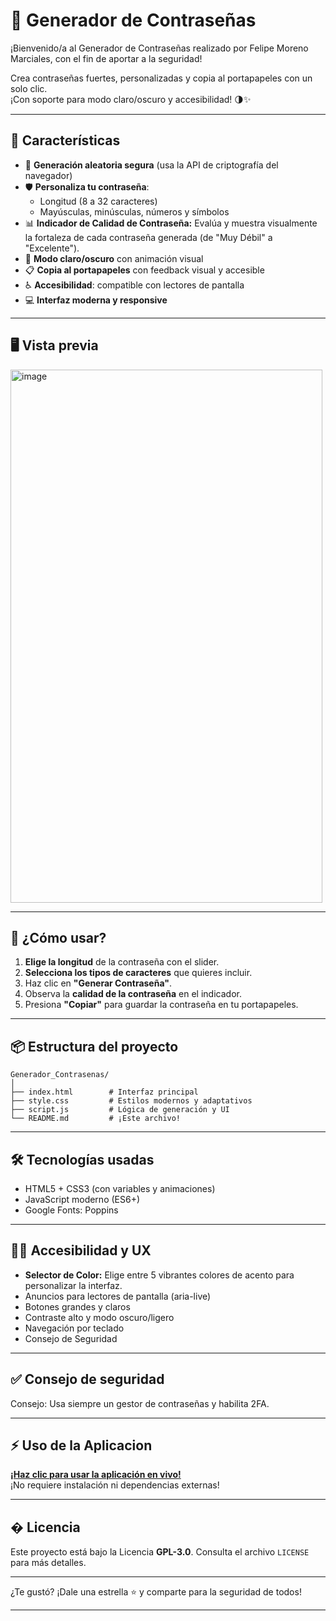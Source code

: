 # 🔐 Generador de Contraseñas 

¡Bienvenido/a al Generador de Contraseñas realizado por Felipe Moreno Marciales, con el fin de aportar a la seguridad!  

Crea contraseñas fuertes, personalizadas y copia al portapapeles con un solo clic.  
¡Con soporte para modo claro/oscuro y accesibilidad! 🌗✨

---

## 🚀 Características

- 🎲 **Generación aleatoria segura** (usa la API de criptografía del navegador)
- 🛡️ **Personaliza tu contraseña**:  
  - Longitud (8 a 32 caracteres)
  - Mayúsculas, minúsculas, números y símbolos
- 📊 **Indicador de Calidad de Contraseña:** Evalúa y muestra visualmente la fortaleza de cada contraseña generada (de "Muy Débil" a "Excelente").
- 🌙 **Modo claro/oscuro** con animación visual
- 📋 **Copia al portapapeles** con feedback visual y accesible
- ♿ **Accesibilidad**: compatible con lectores de pantalla
- 💻 **Interfaz moderna y responsive**

---

## 🖥️ Vista previa

<img width="499" height="853" alt="image" src="https://github.com/user-attachments/assets/9ee5f404-8b2d-45ad-b27a-3ab755b836d6" />

---

## 🧩 ¿Cómo usar?

1. **Elige la longitud** de la contraseña con el slider.
2. **Selecciona los tipos de caracteres** que quieres incluir.
3. Haz clic en **"Generar Contraseña"**.
4. Observa la **calidad de la contraseña** en el indicador.
5. Presiona **"Copiar"** para guardar la contraseña en tu portapapeles.

---

## 📦 Estructura del proyecto

```
Generador_Contrasenas/
│
├── index.html        # Interfaz principal
├── style.css         # Estilos modernos y adaptativos
├── script.js         # Lógica de generación y UI
└── README.md         # ¡Este archivo!
```

---

## 🛠️ Tecnologías usadas

- HTML5 + CSS3 (con variables y animaciones)
- JavaScript moderno (ES6+)
- Google Fonts: Poppins

---

## 👨‍💻 Accesibilidad y UX

- **Selector de Color:** Elige entre 5 vibrantes colores de acento para personalizar la interfaz.
- Anuncios para lectores de pantalla (aria-live)
- Botones grandes y claros
- Contraste alto y modo oscuro/ligero
- Navegación por teclado
- Consejo de Seguridad

---

## ✅ Consejo de seguridad

Consejo: Usa siempre un gestor de contraseñas y habilita 2FA.

---

## ⚡ Uso de la Aplicacion 

[**¡Haz clic para usar la aplicación en vivo!**](https://felipe-moreno-marciales.github.io/Generador_Contrasenas/)  
¡No requiere instalación ni dependencias externas!

---

## � Licencia

Este proyecto está bajo la Licencia **GPL-3.0**. Consulta el archivo `LICENSE` para más detalles.

---

¿Te gustó? ¡Dale una estrella ⭐ y comparte para la seguridad de todos!

---
